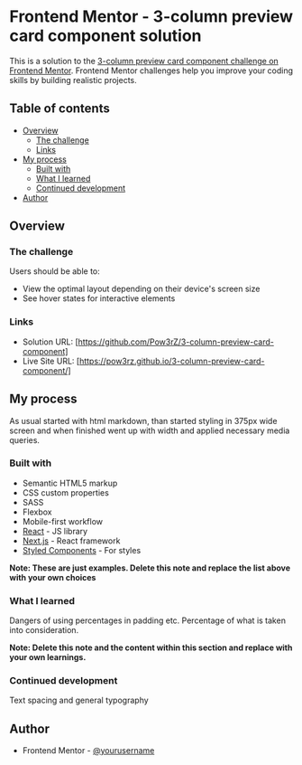 # Frontend Mentor - 3-column preview card component solution

This is a solution to the [3-column preview card component challenge on Frontend Mentor](https://www.frontendmentor.io/challenges/3column-preview-card-component-pH92eAR2-). Frontend Mentor challenges help you improve your coding skills by building realistic projects. 

## Table of contents

- [Overview](#overview)
  - [The challenge](#the-challenge)
  - [Links](#links)
- [My process](#my-process)
  - [Built with](#built-with)
  - [What I learned](#what-i-learned)
  - [Continued development](#continued-development)
- [Author](#author)


## Overview

### The challenge

Users should be able to:

- View the optimal layout depending on their device's screen size
- See hover states for interactive elements

### Links

- Solution URL: [https://github.com/Pow3rZ/3-column-preview-card-component]
- Live Site URL: [https://pow3rz.github.io/3-column-preview-card-component/]

## My process

As usual started with html markdown, than started styling in 375px wide screen and when finished went up with width and applied necessary media queries.

### Built with

- Semantic HTML5 markup
- CSS custom properties
- SASS
- Flexbox
- Mobile-first workflow
- [React](https://reactjs.org/) - JS library
- [Next.js](https://nextjs.org/) - React framework
- [Styled Components](https://styled-components.com/) - For styles

**Note: These are just examples. Delete this note and replace the list above with your own choices**

### What I learned

Dangers of using percentages in padding etc. Percentage of what is taken into consideration.

**Note: Delete this note and the content within this section and replace with your own learnings.**

### Continued development

Text spacing and general typography

## Author

- Frontend Mentor - [@yourusername](https://www.frontendmentor.io/profile/yourusername)

